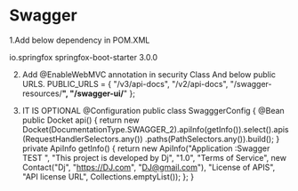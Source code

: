 # Swagger



1.Add below dependency in POM.XML	
	
<!-- https://mvnrepository.com/artifact/io.springfox/springfox-boot-starter -->
<dependency>
<groupId>io.springfox</groupId>
<artifactId>springfox-boot-starter</artifactId>
<version>3.0.0</version>
</dependency>

2. Add @EnableWebMVC annotation in security Class
	And below public URLS.
PUBLIC_URLS = {
"/v3/api-docs", 
"/v2/api-docs",
"/swagger-resources/**", 
"/swagger-ui/**"
};



3. IT IS OPTIONAL 
	@Configuration
public class SwagggerConfig {
@Bean
public Docket api() {
return new Docket(DocumentationType.SWAGGER_2).apiInfo(getInfo()).select().apis(RequestHandlerSelectors.any())
.paths(PathSelectors.any()).build();
}
private ApiInfo getInfo() {
return new ApiInfo("Application :Swagger TEST ",
"This project is developed by Dj", "1.0", "Terms of Service",
new Contact("Dj", "https://DJ.com", "DJ@gmail.com"),
"License of APIS", "API license URL", Collections.emptyList());
};
}


